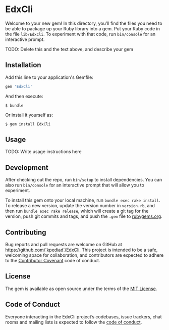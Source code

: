 # EdxCli

Welcome to your new gem! In this directory, you'll find the files you need to be able to package up your Ruby library into a gem. Put your Ruby code in the file `lib/EdxCli`. To experiment with that code, run `bin/console` for an interactive prompt.

TODO: Delete this and the text above, and describe your gem

## Installation

Add this line to your application's Gemfile:

```ruby
gem 'EdxCli'
```

And then execute:

    $ bundle

Or install it yourself as:

    $ gem install EdxCli

## Usage

TODO: Write usage instructions here

## Development

After checking out the repo, run `bin/setup` to install dependencies. You can also run `bin/console` for an interactive prompt that will allow you to experiment.

To install this gem onto your local machine, run `bundle exec rake install`. To release a new version, update the version number in `version.rb`, and then run `bundle exec rake release`, which will create a git tag for the version, push git commits and tags, and push the `.gem` file to [rubygems.org](https://rubygems.org).

## Contributing

Bug reports and pull requests are welcome on GitHub at https://github.com/'kpediad'/EdxCli. This project is intended to be a safe, welcoming space for collaboration, and contributors are expected to adhere to the [Contributor Covenant](http://contributor-covenant.org) code of conduct.

## License

The gem is available as open source under the terms of the [MIT License](https://opensource.org/licenses/MIT).

## Code of Conduct

Everyone interacting in the EdxCli project’s codebases, issue trackers, chat rooms and mailing lists is expected to follow the [code of conduct](https://github.com/'kpediad'/EdxCli/blob/master/CODE_OF_CONDUCT.md).
